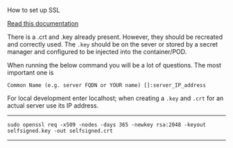 How to set up SSL

[Read this documentation](https://www.digitalocean.com/community/tutorials/how-to-create-a-self-signed-ssl-certificate-for-nginx-in-ubuntu-16-04)

There is a .crt and .key already present. However, they should be recreated and correctly used. 
The `.key` should be on the sever or stored by a secret manager and configured to be injected into the container/POD.

When running the below command you will be a lot of questions. The most important one is 

`Common Name (e.g. server FQDN or YOUR name) []:server_IP_address`

For local development enter localhost; when creating a `.key` and `.crt` for an actual server use its IP address.

---

`sudo openssl req -x509 -nodes -days 365 -newkey rsa:2048 -keyout selfsigned.key -out selfsigned.crt` 

---





